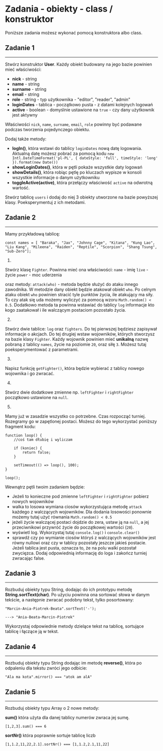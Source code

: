 # Zadania - obiekty - class / konstruktor


Poniższe zadania możesz wykonać pomocą konstruktora albo class.


## Zadanie 1
--------------------------
Stwórz konstruktor **User**.
Każdy obiekt budowany na jego bazie powinien mieć właściwości:
- **nick** - string
- **name** - string
- **surname** - string
- **email** - string
- **role** - string - typ użytkownika - "editor", "reader", "admin"
- **loginDates** - tablica - początkowo pusta - z datami kolejnych logowań
- **active** - boolean - domyślnie ustawione na `true` - czy dany użytkownik jest aktywny

Właściwości `nick`, `name`, `surname`, `email`, `role` powinny być podawane podczas tworzenia pojedynczego obiektu.

Dodaj także metody:
- **logIn()**, która wstawi do tablicy `loginDates` nową datę logowania. Aktualną datę możesz pobrać za pomocą kodu `new Intl.DateTimeFormat('pl-PL', { dateStyle: 'full', timeStyle: 'long' }).format(new Date())`
- **showLoginDates()**, która w pętli pokaże wszystkie daty logowań
- **showDetails()**, która robiąc pętlę po kluczach wypisze w konsoli wszystkie informacje o danym użytkowniku
- **toggleActive(active)**, która przełączy właściwość `active` na odwrotną wartość.

Stwórz tablicę `users` i dodaj do niej 3 obiekty utworzone na bazie powyższej klasy. Poeksperymentuj z ich metodami.


## Zadanie 2
--------------------------
Mamy przykładową tablicę:

```
const names = [ "Baraka", "Jax", "Johnny Cage", "Kitana", "Kung Lao", "Liu Kang", "Mileena", "Raiden", "Reptile", "Scorpion", "Shang Tsung", "Sub-Zero"];
```

1)
Stwórz klasę `Fighter`. Powinna mieć ona właściwości:
`name` - imię
`live` - życie
`power` - moc uderzenia

oraz metody:
`attack(who)` - metoda będzie służyć do ataku innego zawodnika. W metodzie dany obiekt będzie atakował obiekt `who`.
Po celnym ataku obiekt `who` powinien stracić tyle punktów życia, ile atakujący ma siły. To czy atak się uda możemy wyliczyć  za pomocą wzoru `Math.random() < 0.5`. Dodatkowo metoda ta powinna wstawiać do tablicy `log` informacje kto kogo zaatakował i ile walczącym postaciom pozostało życia.

2)
Stwórz dwie tablice: `log` oraz `fighters`.
Do tej pierwszej będziesz zapisywał informacje o akcjach.
Do tej drugiej wstaw wojowników, których stworzysz na bazie klasy `Fighter`. Każdy wojownik powinien mieć **unikalną** nazwę pobraną z tablicy `names`, życie na poziomie `20`, oraz siłę `3`. Możesz tutaj poeksperymentować z parametrami.

3)
Napisz funkcję `getFighter()`, która będzie wybierać z tablicy nowego wojownika i go zwracać.

4)
Stwórz dwie dodatkowe zmienne np. `leftFighter` i `rightFighter` początkowo ustawione na `null`.

5)
Mamy już w zasadzie wszystko co potrzebne. Czas rozpocząć turniej. Rozegramy go w zapętlonej postaci.
Możesz do tego wykorzystać poniższy fragment kodu:

```
function loop() {
    //coś tam dłubię i wyliczam

    if (koniec) {
        return false;
    }

    setTimeout(() => loop(), 100);
}

loop();
```

Wewnątrz pętli twoim zadaniem będzie:
- Jeżeli to konieczne pod zmienne `leftFighter` i `rightFighter` pobierz nowych wojowników
- walka to losowa wymiana ciosów wykorzystująca metodę `attack` każdego z walczących wojowników. Dla dodania losowości ponownie możemy tutaj użyć równania `Math.random() < 0.5`
- jeżeli życie walczącej postaci dojdzie do zera, ustaw ją na `null`, a jej przeciwnikowi przywróć życie do początkowej wartości (`20`).
- wyświetl log. Wykorzystaj tutaj `console.log()` i `console.clear()`
- sprawdź czy po wymianie ciosów któryś z walczących wojowników jest równy nullowi oraz czy w tablicy pozostały jeszcze jakieś postacie. Jeżeli tablica jest pusta, oznacza to, że na polu walki pozostał zwycięzca. Dodaj odpowiednią informację do loga i zakończ turniej zwracając false.


## Zadanie 3
--------------------------
Rozbuduj obiekty typu String, dodając do ich prototypu metodę **String.sortText(char)**.
Po użyciu powinna ona sortować słowa w danym tekście, a następnie zwracać podobny tekst, tylko posortowany:
```
"Marcin-Ania-Piotrek-Beata".sortText('-');

---> "Ania-Beata-Marcin-Piotrek"
```

Wykorzystaj odpowiednie metody dzielące tekst na tablicę, sortujące tablicę i łączące ją w tekst.


## Zadanie 4
--------------------------
Rozbuduj obiekty typu String dodając im metodę **reverse()**, która po odpaleniu dla tekstu zwróci jego odbicie:

```
"Ala ma kota".mirror() === "atok am alA"
```


## Zadanie 5
--------------------------
Rozbuduj obiekty typu Array o 2 nowe metody:

**sum()**
która użyta dla danej tablicy numerów zwraca jej sumę.

```
[1,2,3].sum() === 6
```

**sortNr()**
która poprawnie sortuje tablicę liczb

```
[1,1.2,11,22,2.1].sortNr() === [1,1.2,2.1,11,22]
```